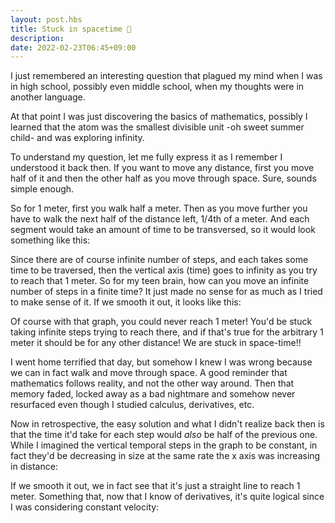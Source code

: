 ```yaml
---
layout: post.hbs
title: Stuck in spacetime 🚀
description:
date: 2022-02-23T06:45+09:00
---
```


<style>
vector-graph {
  margin: 0 auto;
  display: block;
  width: 400px;
}
</style>

I just remembered an interesting question that plagued my mind when I was in high school, possibly even middle school, when my thoughts were in another language.

At that point I was just discovering the basics of mathematics, possibly I learned that the atom was the smallest divisible unit -oh sweet summer child- and was exploring infinity.

To understand my question, let me fully express it as I remember I understood it back then. If you want to move any distance, first you move half of it and then the other half as you move through space. Sure, sounds simple enough.

So for 1 meter, first you walk half a meter. Then as you move further you have to walk the next half of the distance left, 1/4th of a meter. And each segment would take an amount of time to be transversed, so it would look something like this:

<vector-graph width="300" height="300" x="0,1" y="0,1" grid="0.1" axis="m,t">
  <point x="0.3" y="0.5"></point>
  <vector from="0.3,0.5" to="0.7,0.5" label="v"></vector>
  <line color="#90f" from="0,0" to="0.5,0"></line>
  <line color="#a0e" from="0.5,0.1" to="0.75,0.1"></line>
  <line color="#b0d" from="0.75,0.2" to="0.875,0.2"></line>
  <line color="#c0c" from="0.875,0.3" to="0.937,0.3"></line>
  <line color="#d0b" from="0.937,0.4" to="0.968,0.4"></line>
  <line color="#e0a" from="0.968,0.5" to="0.984,0.5"></line>
  <line color="#f09" from="0.984,0.6" to="0.992,0.6"></line>
  <line color="#f08" from="0.992,0.7" to="0.996,0.7"></line>
  <line color="#f07" from="0.996,0.8" to="1,0.8"></line>
</vector-graph>

Since there are of course infinite number of steps, and each takes some time to be traversed, then the vertical axis (time) goes to infinity as you try to reach that 1 meter. So for my teen brain, how can you move an infinite number of steps in a finite time? It just made no sense for as much as I tried to make sense of it. If we smooth it out, it looks like this:

<vector-graph width="300" height="300" x="0,1" y="0,1" grid="0.1" units axis="m,t">
  <point x="0.3" y="0.5"></point>
  <vector from="0.3,0.5" to="0.7,0.5" label="v"></vector>
  <line color="#90f" from="0,0" to="0.5,0.1"></line>
  <line color="#a0e" from="0.5,0.1" to="0.75,0.2"></line>
  <line color="#b0d" from="0.75,0.2" to="0.875,0.3"></line>
  <line color="#c0c" from="0.875,0.3" to="0.937,0.4"></line>
  <line color="#d0b" from="0.937,0.4" to="0.968,0.5"></line>
  <line color="#e0a" from="0.968,0.5" to="0.984,0.6"></line>
  <line color="#f09" from="0.984,0.6" to="0.992,0.7"></line>
  <line color="#f08" from="0.992,0.7" to="0.996,0.8"></line>
  <line color="#f07" from="0.996,0.8" to="1,0.9"></line>
</vector-graph>

Of course with that graph, you could never reach 1 meter! You'd be stuck taking infinite steps trying to reach there, and if that's true for the arbitrary 1 meter it should be for any other distance! We are stuck in space-time!!

I went home terrified that day, but somehow I knew I was wrong because we can in fact walk and move through space. A good reminder that mathematics follows reality, and not the other way around. Then that memory faded, locked away as a bad nightmare and somehow never resurfaced even though I studied calculus, derivatives, etc.

Now in retrospective, the easy solution and what I didn't realize back then is that the time it'd take for each step would _also_ be half of the previous one. While I imagined the vertical temporal steps in the graph to be constant, in fact they'd be decreasing in size at the same rate the x axis was increasing in distance:

<vector-graph width="300" height="300" x="0,1" y="0,1" grid="0.1" axis="m,t">
  <point x="0.2" y="0.8"></point>
  <vector from="0.2,0.8" to="0.6,0.8" label="v"></vector>
  <line color="#90f" from="0,0" to="0.5,0"></line>
  <line color="#a0e" from="0.5,0.5" to="0.75,0.5"></line>
  <line color="#b0d" from="0.75,0.75" to="0.875,0.75"></line>
  <line color="#c0c" from="0.875,0.875" to="0.937,0.875"></line>
  <line color="#d0b" from="0.937,0.937" to="0.968,0.937"></line>
  <line color="#e0a" from="0.968,0.968" to="0.984,0.968"></line>
  <line color="#f09" from="0.984,0.984" to="0.992,0.984"></line>
  <line color="#f08" from="0.992,0.992" to="0.996,0.992"></line>
  <line color="#f07" from="0.996,0.996" to="1,0.996"></line>
</vector-graph>

If we smooth it out, we in fact see that it's just a straight line to reach 1 meter. Something that, now that I know of derivatives, it's quite logical since I was considering constant velocity:

<vector-graph width="300" height="300" x="0,1" y="0,1" grid="0.1" axis="m,t">
  <point x="0.2" y="0.8"></point>
  <vector from="0.2,0.8" to="0.6,0.8" label="v"></vector>
  <line color="#70f" from="0,0" to="0.5,0.5"></line>
  <line color="#80e" from="0.5,0.5" to="0.75,0.75"></line>
  <line color="#90d" from="0.75,0.75" to="0.875,0.875"></line>
  <line color="#a0c" from="0.875,0.875" to="0.937,0.937"></line>
  <line color="#b0b" from="0.937,0.937" to="0.968,0.968"></line>
  <line color="#c0a" from="0.968,0.968" to="0.984,0.984"></line>
  <line color="#d09" from="0.984,0.984" to="0.992,0.992"></line>
  <line color="#e08" from="0.992,0.992" to="0.996,0.996"></line>
  <line color="#f07" from="0.996,0.996" to="1,1"></line>
</vector-graph>

<script src="/blog/stuck-in-spacetime/vector-graph.js"></script>
